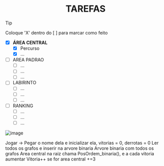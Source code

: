 # <div align= "center" >TAREFAS <div/>
> [!TIP]
> Coloque 'X' dentro do [ ] para marcar como feito
- [X] **ÁREA CENTRAL**
    - [X] Percurso
    - [X] ...
- [ ] AREA PADRAO
    - [ ] ...
    - [ ] ...
    - [ ] ...
- [ ] LABIRINTO
    - [ ] ...
    - [ ] ...
    - [ ] ...
- [ ] RANKING
    - [ ] ...
    - [ ] ...
    - [ ] ...

![image](https://github.com/Feupee/Algoritmos-e-Estruturas-de-Dados-2/assets/127551374/202c83ac-732a-4a32-892f-786bb9f6b931)

Jogar ->
Pegar o nome dela e inicializar ela, vitorias = 0, derrotas = 0
Ler todos os grafos e inserir na arvore binaria
Arvore binaria com todos os grafos
Area central na raiz
chama PosOrdem_binaria(), e a cada vitoria aumentar Vitoria++
se for area central +=3
